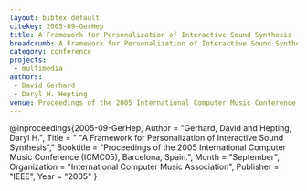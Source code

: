 ```yaml
---
layout: bibtex-default
citekey: 2005-09-GerHep
title: A Framework for Personalization of Interactive Sound Synthesis (2005)
breadcrumb: A Framework for Personalization of Interactive Sound Synthesis (2005)
category: conference
projects:
 - multimedia
authors:
 - David Gerhard
 - Daryl H. Hepting
venue: Proceedings of the 2005 International Computer Music Conference  ICMC05   Barcelona  Spain 
---
```

@inproceedings{2005-09-GerHep,
	Author =  "Gerhard, David and Hepting, Daryl H.",
	Title = " "A Framework for Personalization of Interactive Sound Synthesis","
	Booktitle =  "Proceedings of the 2005 International Computer Music Conference (ICMC05), Barcelona, Spain.",
	Month =  "September",
	Organization =  "International Computer Music Association",
	Publisher =  "IEEE",
	Year =  "2005"
}
